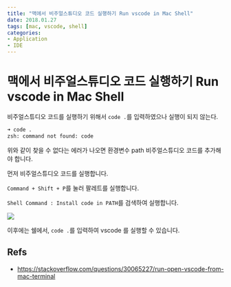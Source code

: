 ```yaml
---
title: "맥에서 비주얼스튜디오 코드 실행하기 Run vscode in Mac Shell"
date: 2018.01.27
tags: [mac, vscode, shell]
categories:
- Application
- IDE
---
```

# 맥에서 비주얼스튜디오 코드 실행하기 Run vscode in Mac Shell

비주얼스튜디오 코드를 실행하기 위해서 `code .`를 입력하였으나 실행이 되지 않는다.

```sh
➜ code .
zsh: command not found: code
```

위와 같이 찾을 수 없다는 에러가 나오면 환경변수 path 비주얼스튜디오 코드를 추가해야 합니다.

먼저 비주얼스튜디오 코드를 실행합니다.

`Command + Shift + P`를 눌러 팔레트를 실행합니다.

`Shell Command : Install code in PATH`를 검색하여 실행합니다.

![](https://i.stack.imgur.com/Ng886.png)

이후에는 쉘에서, `code .`를 입력하여 vscode 를 실행할 수 있습니다.



## Refs
- https://stackoverflow.com/questions/30065227/run-open-vscode-from-mac-terminal







